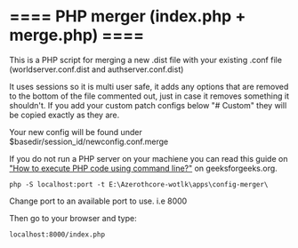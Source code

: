 # ==== PHP merger (index.php + merge.php) ====

This is a PHP script for merging a new .dist file with your existing .conf file (worldserver.conf.dist and authserver.conf.dist)

It uses sessions so it is multi user safe, it adds any options that are removed to the bottom of the file commented out, just in case it removes something it shouldn't.
If you add your custom patch configs below "# Custom" they will be copied exactly as they are.

Your new config will be found under $basedir/session_id/newconfig.conf.merge

If you do not run a PHP server on your machiene you can read this guide on ["How to execute PHP code using command line?"](https://www.geeksforgeeks.org/how-to-execute-php-code-using-command-line/) on geeksforgeeks.org.

```
php -S localhost:port -t E:\Azerothcore-wotlk\apps\config-merger\
```

Change port to an available port to use. i.e 8000

Then go to your browser and type:

```
localhost:8000/index.php
```
